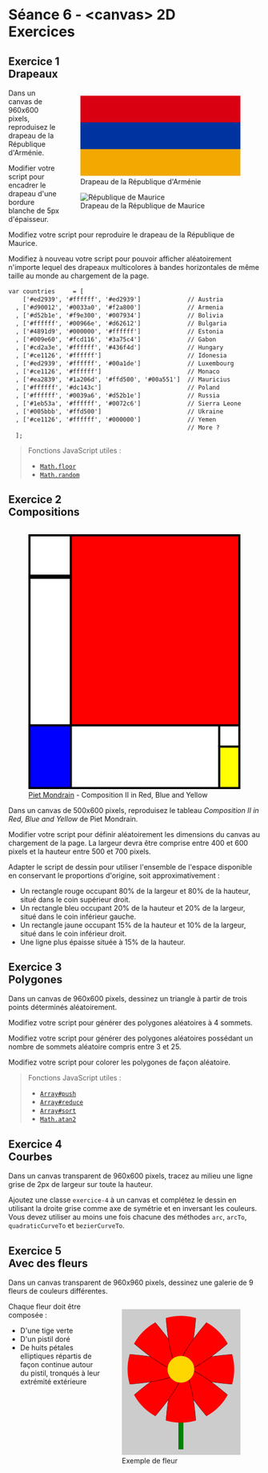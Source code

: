 # Séance 6 - \<canvas\> 2D<br />Exercices

## Exercice 1<br />Drapeaux

<div style="float: right">
  <figure>
    <img src="assets/exercices/armenia.png" alt="République d'Arménie" />
    <figcaption>Drapeau de la République d'Arménie</figcaption>
  </figure>
  
  <figure>
    <img src="assets/exercices/mauricius.png" alt="République de Maurice" />
    <figcaption>Drapeau de la République de Maurice</figcaption>
  </figure>
</div>

Dans un canvas de 960x600 pixels, reproduisez le drapeau de la République d'Arménie.

Modifier votre script pour encadrer le drapeau d'une bordure blanche de 5px d'épaisseur.

Modifiez votre script pour reproduire le drapeau de la République de Maurice.

Modifiez à nouveau votre script pour pouvoir afficher aléatoirement n'importe lequel des drapeaux multicolores à bandes horizontales de même taille au monde au chargement de la page.

    var countries     = [
        ['#ed2939', '#ffffff', '#ed2939']             // Austria
      , ['#d90012', '#0033a0', '#f2a800']             // Armenia
      , ['#d52b1e', '#f9e300', '#007934']             // Bolivia
      , ['#ffffff', '#00966e', '#d62612']             // Bulgaria
      , ['#4891d9', '#000000', '#ffffff']             // Estonia
      , ['#009e60', '#fcd116', '#3a75c4']             // Gabon
      , ['#cd2a3e', '#ffffff', '#436f4d']             // Hungary
      , ['#ce1126', '#ffffff']                        // Idonesia
      , ['#ed2939', '#ffffff', '#00a1de']             // Luxembourg
      , ['#ce1126', '#ffffff']                        // Monaco
      , ['#ea2839', '#1a206d', '#ffd500', '#00a551']  // Mauricius
      , ['#ffffff', '#dc143c']                        // Poland
      , ['#ffffff', '#0039a6', '#d52b1e']             // Russia
      , ['#1eb53a', '#ffffff', '#0072c6']             // Sierra Leone
      , ['#005bbb', '#ffd500']                        // Ukraine
      , ['#ce1126', '#ffffff', '#000000']             // Yemen
                                                      // More ?
      ];

> Fonctions JavaScript utiles :
>
> * [`Math.floor`](https://developer.mozilla.org/fr/docs/JavaScript/R%C3%A9f%C3%A9rence_JavaScript/R%C3%A9f%C3%A9rence_JavaScript/Objets_globaux/Math/floor)
> * [`Math.random`](https://developer.mozilla.org/fr/docs/JavaScript/R%C3%A9f%C3%A9rence_JavaScript/R%C3%A9f%C3%A9rence_JavaScript/Objets_globaux/Math/random)

## Exercice 2<br />Compositions

<div style="float: right">
  <figure>
    <img src="assets/exercices/piet-mondrain--composition.png" alt="République d'Arménie" />
    <figcaption><a href="http://fr.wikipedia.org/wiki/Piet_Mondrian">Piet Mondrain</a> - Composition II in Red, Blue and Yellow</figcaption>
  </figure>
</div>

Dans un canvas de 500x600 pixels, reproduisez le tableau *Composition II in Red, Blue and Yellow* de Piet Mondrain.

Modifier votre script pour définir aléatoirement les dimensions du canvas au chargement de la page. La largeur devra être comprise entre 400 et 600 pixels et la hauteur entre 500 et 700 pixels.

Adapter le script de dessin pour utiliser l'ensemble de l'espace disponible en conservant le proportions d'origine, soit approximativement :

* Un rectangle rouge occupant 80% de la largeur et 80% de la hauteur, situé dans le coin supérieur droit.
* Un rectangle bleu occupant 20% de la hauteur et 20% de la largeur, situé dans le coin inférieur gauche.
* Un rectangle jaune occupant 15% de la hauteur et 10% de la largeur, situé dans le coin inférieur droit.
* Une ligne plus épaisse située à 15% de la hauteur.

## Exercice 3<br />Polygones

Dans un canvas de 960x600 pixels, dessinez un triangle à partir de trois points déterminés aléatoirement.

Modifiez votre script pour générer des polygones aléatoires à 4 sommets.

Modifiez votre script pour générer des polygones aléatoires possédant un nombre de sommets aléatoire compris entre 3 et 25.

Modifiez votre script pour colorer les polygones de façon aléatoire.

> Fonctions JavaScript utiles :
>
> * [`Array#push`](https://developer.mozilla.org/fr/docs/JavaScript/R%C3%A9f%C3%A9rence_JavaScript/R%C3%A9f%C3%A9rence_JavaScript/Objets_globaux/Array/push)
> * [`Array#reduce`](https://developer.mozilla.org/fr/docs/JavaScript/R%C3%A9f%C3%A9rence_JavaScript/R%C3%A9f%C3%A9rence_JavaScript/Objets_globaux/Array/reduce)
> * [`Array#sort`](https://developer.mozilla.org/fr/docs/JavaScript/R%C3%A9f%C3%A9rence_JavaScript/R%C3%A9f%C3%A9rence_JavaScript/Objets_globaux/Array/sort)
> * [`Math.atan2`](https://developer.mozilla.org/fr/docs/JavaScript/R%C3%A9f%C3%A9rence_JavaScript/R%C3%A9f%C3%A9rence_JavaScript/Objets_globaux/Math/atan2)

## Exercice 4<br />Courbes

Dans un canvas transparent de 960x600 pixels, tracez au milieu une ligne grise de 2px de largeur sur toute la hauteur.

Ajoutez une classe `exercice-4` à un canvas et complétez le dessin en utilisant la droite grise comme axe de symétrie et en inversant les couleurs.  
Vous devez utiliser au moins une fois chacune des méthodes `arc`, `arcTo`, `quadraticCurveTo` et `bezierCurveTo`.

## Exercice 5<br />Avec des fleurs

Dans un canvas transparent de 960x960 pixels, dessinez une galerie de 9 fleurs de couleurs différentes.

<figure style="float: right">
  <img src="assets/exercices/flower.png" alt="Fleur" />
  <figcaption>Exemple de fleur</figcaption>
</figure>

Chaque fleur doit être composée :

* D'une tige verte
* D'un pistil doré
* De huits pétales elliptiques répartis de façon continue autour du pistil, tronqués à leur extrémité extérieure